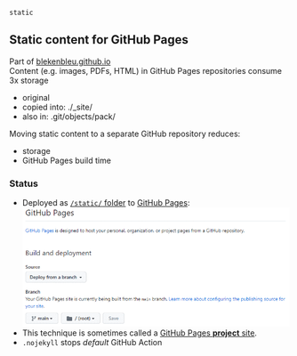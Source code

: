 `static`
## Static content for GitHub Pages
Part of [blekenbleu.github.io](https://blekenbleu.github.io/)  
Content (e.g. images, PDFs, HTML) in GitHub Pages repositories consume 3x storage
- original
- copied into: ./_site/
- also in: .git/objects/pack/

Moving static content to a separate GitHub repository reduces:
- storage
- GitHub Pages build time  

### Status
- Deployed as [`/static/` folder](https://blekenbleu.github.io/static/)
 to [GitHub Pages](https://blekenbleu.github.io/):  
    ![settings](images/static.gif)  
- This technique is sometimes called a [GitHub Pages **project** site](https://docs.github.com/en/pages/getting-started-with-github-pages/about-github-pages#types-of-github-pages-sites).  
- `.nojekyll` stops *default* GitHub Action  

